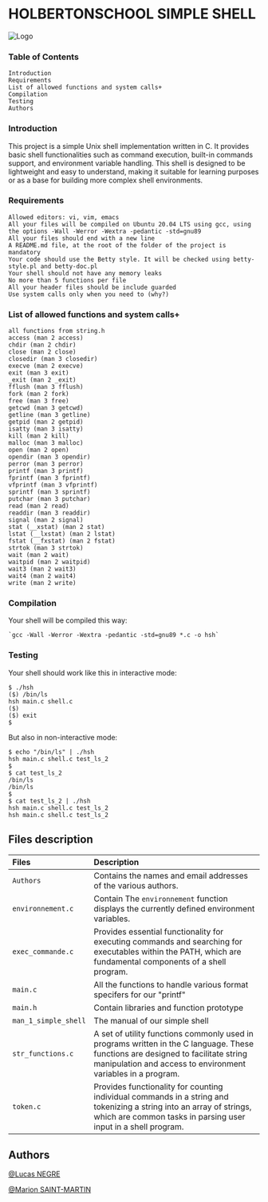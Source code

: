 # HOLBERTONSCHOOL SIMPLE SHELL
![Logo](https://www.kindpng.com/picc/m/454-4544393_shell-script-logo-hd-png-download.png)

### Table of Contents

    Introduction
    Requirements
    List of allowed functions and system calls+
    Compilation
    Testing
    Authors
### Introduction 
This project is a simple Unix shell implementation written in C. It provides basic shell functionalities
such as command execution, built-in commands support, and environment variable handling.
This shell is designed to be lightweight and easy to understand, making it suitable for
learning purposes or as a base for building more complex shell environments.
### Requirements
    
    Allowed editors: vi, vim, emacs
    All your files will be compiled on Ubuntu 20.04 LTS using gcc, using the options -Wall -Werror -Wextra -pedantic -std=gnu89
    All your files should end with a new line
    A README.md file, at the root of the folder of the project is mandatory
    Your code should use the Betty style. It will be checked using betty-style.pl and betty-doc.pl
    Your shell should not have any memory leaks
    No more than 5 functions per file
    All your header files should be include guarded
    Use system calls only when you need to (why?)

### List of allowed functions and system calls+

    all functions from string.h
    access (man 2 access)
    chdir (man 2 chdir)
    close (man 2 close)
    closedir (man 3 closedir)
    execve (man 2 execve)
    exit (man 3 exit)
    _exit (man 2 _exit)
    fflush (man 3 fflush)
    fork (man 2 fork)
    free (man 3 free)
    getcwd (man 3 getcwd)
    getline (man 3 getline)
    getpid (man 2 getpid)
    isatty (man 3 isatty)
    kill (man 2 kill)
    malloc (man 3 malloc)
    open (man 2 open)
    opendir (man 3 opendir)
    perror (man 3 perror)
    printf (man 3 printf)
    fprintf (man 3 fprintf)
    vfprintf (man 3 vfprintf)
    sprintf (man 3 sprintf)
    putchar (man 3 putchar)
    read (man 2 read)
    readdir (man 3 readdir)
    signal (man 2 signal)
    stat (__xstat) (man 2 stat)
    lstat (__lxstat) (man 2 lstat)
    fstat (__fxstat) (man 2 fstat)
    strtok (man 3 strtok)
    wait (man 2 wait)
    waitpid (man 2 waitpid)
    wait3 (man 2 wait3)
    wait4 (man 2 wait4)
    write (man 2 write)

### Compilation

Your shell will be compiled this way:

    `gcc -Wall -Werror -Wextra -pedantic -std=gnu89 *.c -o hsh`

### Testing

Your shell should work like this in interactive mode:

```
$ ./hsh
($) /bin/ls
hsh main.c shell.c
($)
($) exit
$
```

But also in non-interactive mode:

```
$ echo "/bin/ls" | ./hsh
hsh main.c shell.c test_ls_2
$
$ cat test_ls_2
/bin/ls
/bin/ls
$
$ cat test_ls_2 | ./hsh
hsh main.c shell.c test_ls_2
hsh main.c shell.c test_ls_2
```
## Files description
| Files     | Description                       |
| :------- | :-------------------------------- |
| `Authors` | Contains the names and email addresses of the various authors. |
| `environnement.c` | Contain The `environnement` function displays the currently defined environment variables. |
| `exec_commande.c` | Provides essential functionality for executing commands and searching for executables within the PATH, which are fundamental components of a shell program. |
| `main.c` | All the functions to handle various format specifers for our "printf" |
| `main.h` | Contain libraries and function prototype |
| `man_1_simple_shell` | The manual of our simple shell |
| `str_functions.c` | A set of utility functions commonly used in programs written in the C language. These functions are designed to facilitate string manipulation and access to environment variables in a program. |
| `token.c` | Provides functionality for counting individual commands in a string and tokenizing a string into an array of strings, which are common tasks in parsing user input in a shell program. |

## Authors
[@Lucas NEGRE](https://www.github.com/LucasNGRE)

[@Marion SAINT-MARTIN](https://github.com/NamaKa298)